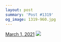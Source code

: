 ```yaml
---
layout: post
summary: 'Post #1319'
og_image: 1319-960.jpg
---
```


<p>
  <time>
    <a href="/1319">March 1, 2021</a>
  </time>
  <a href="/1319">
    <img src="{{ site.assets_url }}/1319-480.jpg" srcset="{{ site.assets_url }}/1319-240.jpg 240w, {{ site.assets_url }}/1319-480.jpg 480w, {{ site.assets_url }}/1319-720.jpg 720w, {{ site.assets_url }}/1319-960.jpg 960w" sizes="(min-width: 700px) 50vw, calc(100vw - 2rem)" />
  </a>
</p>
